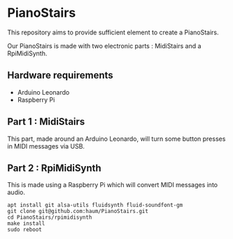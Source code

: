 PianoStairs
===========

This repository aims to provide sufficient element to create a PianoStairs.

Our PianoStairs is made with two electronic parts : MidiStairs and a RpiMidiSynth.

Hardware requirements
---------------------

 * Arduino Leonardo
 * Raspberry Pi

Part 1 : MidiStairs
-------------------

This part, made around an Arduino Leonardo, will turn some button presses in MIDI messages via USB.

Part 2 : RpiMidiSynth
---------------------

This is made using a Raspberry Pi which will convert MIDI messages into audio.

```
apt install git alsa-utils fluidsynth fluid-soundfont-gm
git clone git@github.com:haum/PianoStairs.git
cd PianoStairs/rpimidisynth
make install
sudo reboot
```

